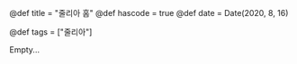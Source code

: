 @def title = "줄리아 홈"
@def hascode = true
@def date = Date(2020, 8, 16)

@def tags = ["줄리아"]

Empty...
